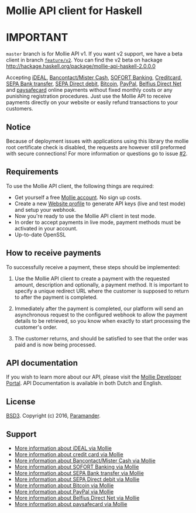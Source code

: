 # Mollie API client for Haskell

# IMPORTANT
`master` branch is for Mollie API v1. If you want v2 support, we have a beta client in branch [`feature/v2`](https://github.com/paramander/mollie-api-haskell/tree/feature/v2). You can find the v2 beta on hackage http://hackage.haskell.org/package/mollie-api-haskell-2.0.0.0

Accepting [iDEAL](https://www.mollie.com/ideal/), [Bancontact/Mister Cash](https://www.mollie.com/mistercash/), [SOFORT Banking](https://www.mollie.com/sofort/), [Creditcard](https://www.mollie.com/creditcard/), [SEPA Bank transfer](https://www.mollie.com/banktransfer), [SEPA Direct debit](https://www.mollie.com/directdebit/), [Bitcoin](https://www.mollie.com/bitcoin/), [PayPal](https://www.mollie.com/paypal/), [Belfius Direct Net](https://www.mollie.com/belfiusdirectnet/) and [paysafecard](https://www.mollie.com/paysafecard/) online payments without fixed monthly costs or any punishing registration procedures. Just use the Mollie API to receive payments directly on your website or easily refund transactions to your customers.

## Notice

Because of deployment issues with applications using this library the mollie root certificate check is disabled, the requests are however still preformed with secure connections! For more information or questions go to issue [#2](https://github.com/paramander/mollie-api-haskell/issues/2).

## Requirements

To use the Mollie API client, the following things are required:

+ Get yourself a free [Mollie account](https://www.mollie.com/en/signup). No sign up costs.
+ Create a new [Website profile](https://www.mollie.com/dashboard/) to generate API keys (live and test mode) and setup your webhook.
+ Now you're ready to use the Mollie API client in test mode.
+ In order to accept payments in live mode, payment methods must be activated in your account.
+ Up-to-date OpenSSL

## How to receive payments

To successfully receive a payment, these steps should be implemented:

1. Use the Mollie API client to create a payment with the requested amount, description and optionally, a payment method. It is important to specify a unique redirect URL where the customer is supposed to return to after the payment is completed.

2. Immediately after the payment is completed, our platform will send an asynchronous request to the configured webhook to allow the payment details to be retrieved, so you know when exactly to start processing the customer's order.

3. The customer returns, and should be satisfied to see that the order was paid and is now being processed.

## API documentation
If you wish to learn more about our API, please visit the [Mollie Developer Portal](https://www.mollie.com/developer/). API Documentation is available in both Dutch and English.

## License
[BSD3](https://opensource.org/licenses/BSD-3-Clause). Copyright (c) 2016, [Paramander](https://www.paramander.com).

## Support

+ [More information about iDEAL via Mollie](https://www.mollie.com/ideal/)
+ [More information about credit card via Mollie](https://www.mollie.com/creditcard/)
+ [More information about Bancontact/Mister Cash via Mollie](https://www.mollie.com/mistercash/)
+ [More information about SOFORT Banking via Mollie](https://www.mollie.com/sofort/)
+ [More information about SEPA Bank transfer via Mollie](https://www.mollie.com/banktransfer/)
+ [More information about SEPA Direct debit via Mollie](https://www.mollie.com/directdebit/)
+ [More information about Bitcoin via Mollie](https://www.mollie.com/bitcoin/)
+ [More information about PayPal via Mollie](https://www.mollie.com/paypal/)
+ [More information about Belfius Direct Net via Mollie](https://www.mollie.com/belfiusdirectnet/)
+ [More information about paysafecard via Mollie](https://www.mollie.com/paysafecard/)
